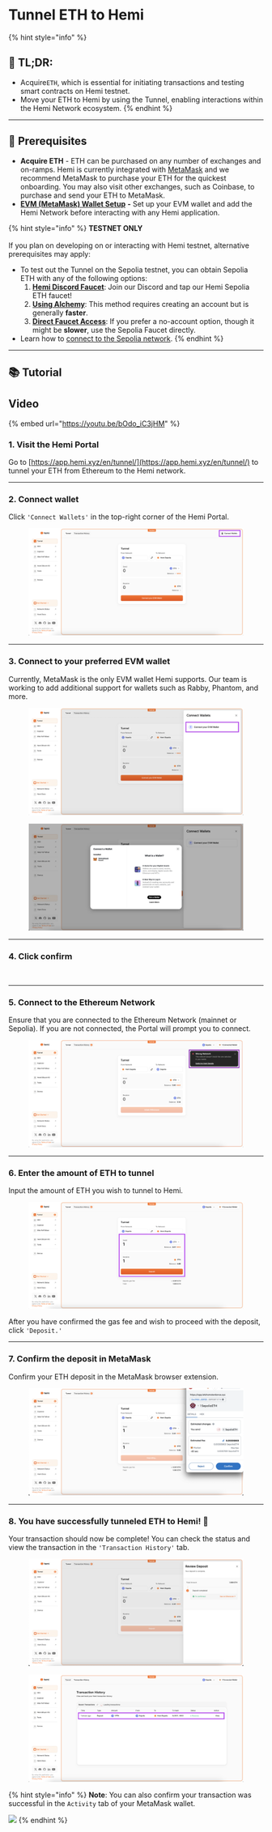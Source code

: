 # Tunnel ETH to Hemi

{% hint style="info" %}
## 📜 **TL;DR:**

* Acquire`ETH`, which is essential for initiating transactions and testing smart contracts on Hemi testnet.
* Move your ETH to Hemi by using the Tunnel, enabling interactions within the Hemi Network ecosystem.
{% endhint %}

***

## 🏁 Prerequisites

* **Acquire ETH** - ETH can be purchased on any number of exchanges and on-ramps. Hemi is currently integrated with [MetaMask](https://metamask.io) and we recommend MetaMask to purchase your ETH for the quickest onboarding. You may also visit other exchanges, such as Coinbase, to purchase and send your ETH to MetaMask.
* [**EVM (MetaMask) Wallet Setup**](../../tutorials/metamask-wallet-setup.md) **-** Set up your EVM wallet and add the Hemi Network before interacting with any Hemi application.

{% hint style="info" %}
**TESTNET ONLY**\
\
If you plan on developing on or interacting with Hemi testnet, alternative prerequisites may apply:

* To test out the Tunnel on the Sepolia testnet, you can obtain Sepolia ETH with any of the following options:
  1. [**Hemi Discord Faucet**](https://discord.gg/hemixyz): Join our Discord and tap our Hemi Sepolia ETH faucet!
  2. [**Using Alchemy**](https://sepoliafaucet.com/): This method requires creating an account but is generally **faster**.
  3. [**Direct Faucet Access**](https://sepolia-faucet.pk910.de): If you prefer a no-account option, though it might be **slower**, use the Sepolia Faucet directly.
* Learn how to [connect to the Sepolia network](../../../main/start-here/developers.md).
{% endhint %}

***

## 📚 Tutorial

## Video

{% embed url="https://youtu.be/bOdo_iC3jHM" %}

### 1. Visit the Hemi Portal&#x20;

Go to [https://app.hemi.xyz/en/tunnel/](https://app.hemi.xyz/en/tunnel/) to tunnel your ETH from Ethereum to the Hemi network.

***

### 2. Connect wallet

Click `'Connect Wallets'` in the top-right corner of the Hemi Portal.

<figure><img src="../../../.gitbook/assets/Screenshot 2024-10-24 at 12.13.48 (1).png" alt=""><figcaption></figcaption></figure>

***

### 3. Connect to your preferred EVM wallet

Currently, MetaMask is the only EVM wallet Hemi supports. Our team is working to add additional  support for wallets such as Rabby, Phantom, and more.

<figure><img src="../../../.gitbook/assets/Screenshot 2024-10-24 at 12.16.52.png" alt=""><figcaption></figcaption></figure>

<figure><img src="../../../.gitbook/assets/Screenshot 2024-10-24 at 12.18.05.png" alt=""><figcaption></figcaption></figure>

***

### 4. Click confirm

<figure><img src="../../../.gitbook/assets/4b.png" alt="" width="261"><figcaption></figcaption></figure>

***

### 5. Connect to the Ethereum Network

Ensure that you are connected to the Ethereum Network (mainnet or Sepolia). If you are not connected, the Portal will prompt you to connect.

<figure><img src="../../../.gitbook/assets/Screenshot 2024-10-24 at 12.38.00.png" alt=""><figcaption></figcaption></figure>

***

### 6. Enter the amount of ETH to tunnel

Input the amount of ETH you wish to tunnel to Hemi.

<figure><img src="../../../.gitbook/assets/Screenshot 2024-10-24 at 12.41.43.png" alt=""><figcaption></figcaption></figure>

After you have confirmed the gas fee and wish to proceed with the deposit, click `'Deposit.'`

***

### 7. Confirm the deposit in MetaMask

Confirm your ETH deposit in the MetaMask browser extension.

<figure><img src="../../../.gitbook/assets/Screenshot 2024-10-24 at 12.42.16.png" alt=""><figcaption></figcaption></figure>

***

### 8. You have successfully tunneled ETH to Hemi! 🎉

Your transaction should now be complete! You can check the status and view the transaction in the `'Transaction History'` tab.

<figure><img src="../../../.gitbook/assets/Screenshot 2024-10-24 at 12.43.05.png" alt=""><figcaption></figcaption></figure>

<figure><img src="../../../.gitbook/assets/Screenshot 2024-10-24 at 12.44.26.png" alt=""><figcaption></figcaption></figure>

{% hint style="info" %}
**Note**: You can also confirm your transaction was successful in the `Activity` tab of your MetaMask wallet.

![](<../../../.gitbook/assets/image (80).png>)
{% endhint %}

